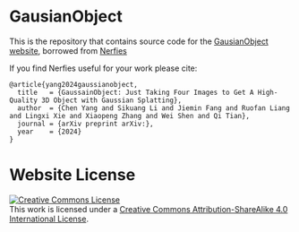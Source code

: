 # GausianObject

This is the repository that contains source code for the [GausianObject website](https://gaussianobject.github.io), borrowed from [Nerfies](https://nerfies.github.io)

If you find Nerfies useful for your work please cite:

```text
@article{yang2024gaussianobject,
  title   = {GaussainObject: Just Taking Four Images to Get A High-Quality 3D Object with Gaussian Splatting},
  author  = {Chen Yang and Sikuang Li and Jiemin Fang and Ruofan Liang and Lingxi Xie and Xiaopeng Zhang and Wei Shen and Qi Tian},
  journal = {arXiv preprint arXiv:},
  year    = {2024}
}
```

# Website License

<a rel="license" href="http://creativecommons.org/licenses/by-sa/4.0/"><img alt="Creative Commons License" style="border-width:0" src="https://i.creativecommons.org/l/by-sa/4.0/88x31.png" /></a><br />This work is licensed under a <a rel="license" href="http://creativecommons.org/licenses/by-sa/4.0/">Creative Commons Attribution-ShareAlike 4.0 International License</a>.
